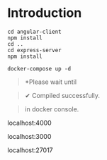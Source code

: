# Introduction

```
cd angular-client
npm install
cd ..
cd express-server
npm install

docker-compose up -d

```
>*Please wait until 

>✔ Compiled successfully.

>in docker console.


localhost:4000

localhost:3000

localhost:27017